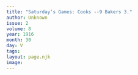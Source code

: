 ```yaml
---
title: "Saturday’s Games: Cooks --9 Bakers 3."
author: Unknown
issue: 2
volume: 8
year: 1916
month: 30
day: V
tags:
layout: page.njk
image:
---
```


